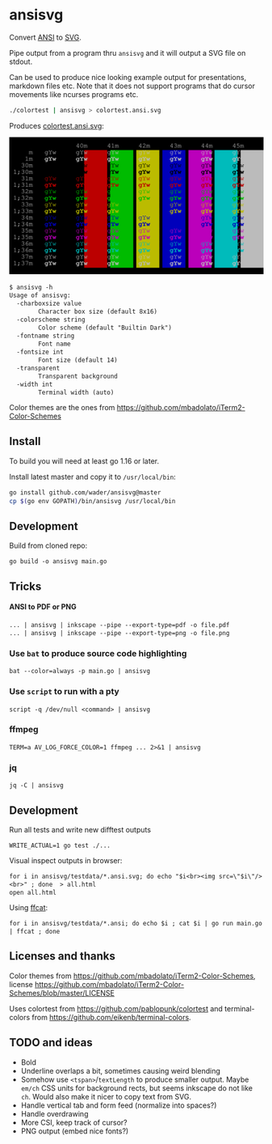 # ansisvg

Convert [ANSI](https://en.wikipedia.org/wiki/ANSI_escape_code) to [SVG](https://en.wikipedia.org/wiki/Scalable_Vector_Graphics).

Pipe output from a program thru `ansisvg` and it will output a SVG file on stdout.

Can be used to produce nice looking example output for presentations, markdown files etc. Note that it
does not support programs that do cursor movements like ncurses programs etc.

```sh
./colortest | ansisvg > colortest.ansi.svg
 ```
Produces [colortest.ansi.svg](ansitosvg/testdata/colortest.ansi.svg):

![ansisvg output for colortest](ansitosvg/testdata/colortest.ansi.svg)

```
$ ansisvg -h
Usage of ansisvg:
  -charboxsize value
    	Character box size (default 8x16)
  -colorscheme string
    	Color scheme (default "Builtin Dark")
  -fontname string
    	Font name
  -fontsize int
    	Font size (default 14)
  -transparent
    	Transparent background
  -width int
    	Terminal width (auto)
```

Color themes are the ones from https://github.com/mbadolato/iTerm2-Color-Schemes

## Install

To build you will need at least go 1.16 or later.

Install latest master and copy it to `/usr/local/bin`:
```sh
go install github.com/wader/ansisvg@master
cp $(go env GOPATH)/bin/ansisvg /usr/local/bin
```

## Development

Build from cloned repo:
```
go build -o ansisvg main.go
```

## Tricks

#### ANSI to PDF or PNG

```
... | ansisvg | inkscape --pipe --export-type=pdf -o file.pdf
... | ansisvg | inkscape --pipe --export-type=png -o file.png
```


### Use `bat` to produce source code highlighting

```
bat --color=always -p main.go | ansisvg
```

### Use `script` to run with a pty

```
script -q /dev/null <command> | ansisvg
```

### ffmpeg

```
TERM=a AV_LOG_FORCE_COLOR=1 ffmpeg ... 2>&1 | ansisvg
```

### jq
```
jq -C | ansisvg
```

## Development

Run all tests and write new difftest outputs
```
WRITE_ACTUAL=1 go test ./...
```

Visual inspect outputs in browser:
```
for i in ansisvg/testdata/*.ansi.svg; do echo "$i<br><img src=\"$i\"/><br>" ; done  > all.html
open all.html
```

Using [ffcat](https://github.com/wader/ffcat):
```
for i in ansisvg/testdata/*.ansi; do echo $i ; cat $i | go run main.go | ffcat ; done
```

## Licenses and thanks

Color themes from
https://github.com/mbadolato/iTerm2-Color-Schemes,
license https://github.com/mbadolato/iTerm2-Color-Schemes/blob/master/LICENSE

Uses colortest from https://github.com/pablopunk/colortest and terminal-colors from https://github.com/eikenb/terminal-colors.

## TODO and ideas
- Bold
- Underline overlaps a bit, sometimes causing weird blending
- Somehow use `<tspan>`/`textLength` to produce smaller output. Maybe `em/ch` CSS units for background rects,
but seems inkscape do not like `ch`. Would also make it nicer to copy text from SVG.
- Handle vertical tab and form feed (normalize into spaces?)
- Handle overdrawing
- More CSI, keep track of cursor?
- PNG output (embed nice fonts?)
